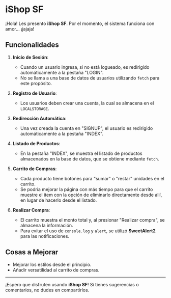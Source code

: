 # iShop SF

¡Hola! Les presento **iShop SF**. Por el momento, el sistema funciona con amor... ¡jajaja!

## Funcionalidades

1. **Inicio de Sesión**: 
   - Cuando un usuario ingresa, si no está logueado, es redirigido automáticamente a la pestaña "LOGIN".
   - No se llama a una base de datos de usuarios utilizando `fetch` para este propósito.

2. **Registro de Usuario**: 
   - Los usuarios deben crear una cuenta, la cual se almacena en el `LOCALSTORAGE`.

3. **Redirección Automática**: 
   - Una vez creada la cuenta en "SIGNUP", el usuario es redirigido automáticamente a la pestaña "INDEX".

4. **Listado de Productos**: 
   - En la pestaña "INDEX", se muestra el listado de productos almacenados en la base de datos, que se obtiene mediante `fetch`.

5. **Carrito de Compras**: 
   - Cada producto tiene botones para "sumar" o "restar" unidades en el carrito.
   - Se podría mejorar la página con más tiempo para que el carrito muestre el item con la opción de eliminarlo directamente desde allí, en lugar de hacerlo desde el listado.

6. **Realizar Compra**: 
   - El carrito muestra el monto total y, al presionar "Realizar compra", se almacena la información.
   - Para evitar el uso de `console.log` y `alert`, se utilizó **SweetAlert2** para las notificaciones.

## Cosas a Mejorar

- Mejorar los estilos desde el principio.
- Añadir versatilidad al carrito de compras.

---

¡Espero que disfruten usando **iShop SF**! Si tienes sugerencias o comentarios, no dudes en compartirlos.
